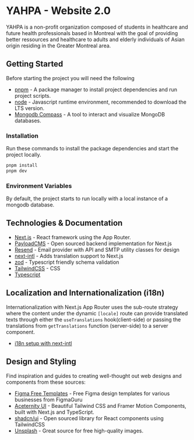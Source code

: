 # YAHPA - Website 2.0

YAHPA is a non-profit organization composed of students in healthcare and future health professionals based in Montreal with the goal of providing better ressources and healthcare to adults and elderly individuals of Asian origin residing in the Greater Montreal area.

## Getting Started

Before starting the project you will need the following

- [pnpm](https://pnpm.io/) - A package manager to install project dependencies and run project scripts.
- [node](https://nodejs.org/en) - Javascript runtime environment, recommended to download the LTS version.
- [Mongodb Compass](https://www.mongodb.com/products/tools/compass) - A tool to interact and visualize MongoDB databases.

### Installation

Run these commands to install the package dependencies and start the project locally.

```bash
pnpm install
pnpm dev
```

### Environment Variables

By default, the project starts to run locally with a local instance of a mongodb database.

## Technologies & Documentation

- [Next.js](https://nextjs.org/docs) - React framework using the App Router.
- [PayloadCMS](https://payloadcms.com/docs/getting-started/what-is-payload) - Open sourced backend implementation for Next.js
- [Resend](https://resend.com/) - Email provider with API and SMTP
  utility classes for design
- [next-intl](https://next-intl.dev/) - Adds translation support to Next.js
- [zod](https://zod.dev/) - Typescript friendly schema validation
- [TailwindCSS](https://tailwindcss.com/) - CSS
- [Typescript](https://www.typescriptlang.org/)

## Localization and Internationalization (i18n)

Internationalization with Next.js App Router uses the sub-route strategy where the content under the dynamic `[locale]` route can provide translated texts through either the `useTranslations` hook(client-side) or passing the translations from `getTranslations` function (server-side) to a server component.

- [i18n setup with next-intl](https://next-intl.dev/docs/getting-started/app-router/with-i18n-routing)

## Design and Styling

Find inspiration and guides to creating well-thought out web designs and components from these sources:

- [Figma Free Templates](https://www.figma.com/@figmaguru) - Free Figma design templates for various businesses from FigmaGuru
- [Aceternity UI](https://ui.aceternity.com/components) - Beautiful Tailwind CSS and Framer Motion Components, built with Next.js and TypeScript.
- [shadcn/ui](https://ui.shadcn.com/) - Open sourced library for React components using TailwindCSS
- [Unsplash](https://unsplash.com/) - Great source for free high-quality images.
